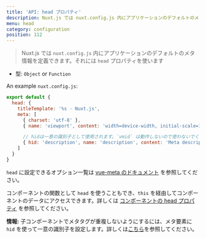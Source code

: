```yaml
---
title: 'API: head プロパティ'
description: Nuxt.js では nuxt.config.js 内にアプリケーションのデフォルトのメタ情報を定義できます。
menu: head
category: configuration
position: 112
---
```


> Nuxt.js では `nuxt.config.js` 内にアプリケーションのデフォルトのメタ情報を定義できます。それには `head` プロパティを使います

- 型: `Object` or `Function`

An example `nuxt.config.js`:

```js
export default {
  head: {
    titleTemplate: '%s - Nuxt.js',
    meta: [
      { charset: 'utf-8' },
      { name: 'viewport', content: 'width=device-width, initial-scale=1' },

      // hidは一意の識別子として使用されます。`vmid` は動作しないので使わないでください
      { hid: 'description', name: 'description', content: 'Meta description' }
    ]
  }
}
```

`head` に設定できるオプション一覧は [vue-meta のドキュメント](https://vue-meta.nuxtjs.org/api/#metainfo-properties) を参照してください。

コンポーネントの関数として `head` を使うこともでき、`this` を経由してコンポーネントのデータにアクセスできます。詳しくは [コンポーネントの head プロパティ](/api/pages-head) を参照してください。

<div class="Alert Alert--teal">

<b>情報:</b> 子コンポーネントでメタタグが重複しないようにするには、メタ要素に `hid` を使って一意の識別子を設定します。詳しくは[こちら](https://github.com/declandewet/vue-meta#lists-of-tags)を参照してください。

</div>
